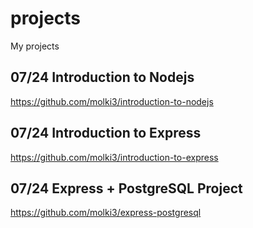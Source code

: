 # projects
My projects

## 07/24 Introduction to Nodejs
https://github.com/molki3/introduction-to-nodejs

## 07/24 Introduction to Express
https://github.com/molki3/introduction-to-express

## 07/24 Express + PostgreSQL Project
https://github.com/molki3/express-postgresql
